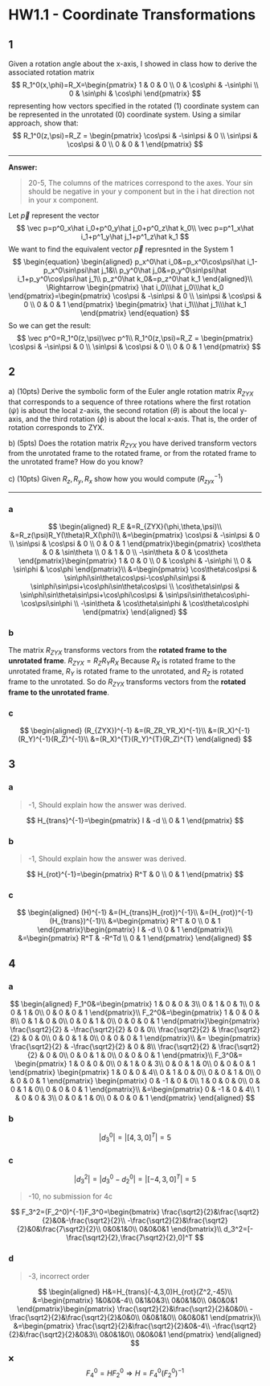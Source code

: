 # HW1.1 - Coordinate Transformations

## 1

Given a rotation angle about the x-axis, I showed in class how to derive the associated rotation matrix
$$
R_1^0(x,\phi)=R_X=\begin{pmatrix}
1 & 0 & 0 \\
0 & \cos\phi & -\sin\phi \\
0 & \sin\phi & \cos\phi
\end{pmatrix}
$$
representing how vectors specified in the rotated (1) coordinate system can be represented in the unrotated (0) coordinate system. Using a similar approach, show that:
$$
R_1^0(z,\psi)=R_Z = \begin{pmatrix}
\cos\psi & -\sin\psi & 0 \\
\sin\psi & \cos\psi & 0 \\
0 & 0 & 1
\end{pmatrix}
$$

---

**Answer:**

> 20-5, The columns of the matrices correspond to the axes. Your sin should be negative in your y component but in the i hat direction not in your x component.

Let $\vec p$ represent the vector
$$
\vec p=p^0_x\hat i_0+p^0_y\hat j_0+p^0_z\hat k_0\\
\vec p=p^1_x\hat i_1+p^1_y\hat j_1+p^1_z\hat k_1
$$
We want to find the equivalent vector $\vec p$ represnted in the System 1
$$
\begin{equation}
\begin{aligned}
p_x^0\hat i_0&=p_x^0\cos\psi\hat i_1-p_x^0\sin\psi\hat j_1&\\
p_y^0\hat j_0&=p_y^0\sin\psi\hat i_1+p_y^0\cos\psi\hat j_1\\
p_z^0\hat k_0&=p_z^0\hat k_1
\end{aligned}\\
\Rightarrow
\begin{pmatrix}
\hat i_0\\\hat j_0\\\hat k_0
\end{pmatrix}=\begin{pmatrix}
\cos\psi & -\sin\psi & 0 \\
\sin\psi & \cos\psi & 0 \\
0 & 0 & 1
\end{pmatrix}
\begin{pmatrix}
\hat i_1\\\hat j_1\\\hat k_1
\end{pmatrix}
\end{equation}
$$
So we can get the result:
$$
\vec p^0=R_1^0(z,\psi)\vec p^1\\
R_1^0(z,\psi)=R_Z = \begin{pmatrix}
\cos\psi & -\sin\psi & 0 \\
\sin\psi & \cos\psi & 0 \\
0 & 0 & 1
\end{pmatrix}
$$

## 2

a) (10pts) Derive the symbolic form of the Euler angle rotation matrix $R_{ZYX}$ that corresponds to a sequence of three rotations where the first rotation ($\psi$) is about the local z-axis, the second rotation ($\theta$) is about the local y-axis, and the third rotation ($\phi$) is about the local x-axis. That is, the order of rotation corresponds to ZYX.

b) (5pts) Does the rotation matrix $R_{ZYX}$ you have derived transform vectors from the unrotated frame to the rotated frame, or from the rotated frame to the unrotated frame? How do you know?

c) (10pts) Given $R_z, R_y, R_x$ show how you would compute $(R_{zyx}^{-1})$

---

### a

$$
\begin{aligned}
R_E
&=R_{ZYX}(\phi,\theta,\psi)\\
&=R_z(\psi)R_Y(\theta)R_X(\phi)\\
&=\begin{pmatrix}
\cos\psi & -\sin\psi & 0 \\
\sin\psi & \cos\psi & 0 \\
0 & 0 & 1
\end{pmatrix}\begin{pmatrix}
\cos\theta & 0 & \sin\theta \\
0 & 1 & 0 \\
-\sin\theta & 0 & \cos\theta
\end{pmatrix}\begin{pmatrix}
1 & 0 & 0 \\
0 & \cos\phi & -\sin\phi \\
0 & \sin\phi & \cos\phi
\end{pmatrix}\\
&=\begin{pmatrix}
\cos\theta\cos\psi & \sin\phi\sin\theta\cos\psi-\cos\phi\sin\psi & \sin\phi\sin\psi+\cos\phi\sin\theta\cos\psi \\
\cos\theta\sin\psi & \sin\phi\sin\theta\sin\psi+\cos\phi\cos\psi & \sin\psi\sin\theta\cos\phi-\cos\psi\sin\phi \\
-\sin\theta & \cos\theta\sin\phi & \cos\theta\cos\phi
\end{pmatrix}
\end{aligned}
$$
### b

The matrix $R_{ZYX}$ transforms vectors from the **rotated frame to the unrotated frame**. $R_{ZYX}=R_ZR_YR_X$ Because $R_X$ is rotated frame to the unrotated frame,  $R_Y$ is rotated frame to the unrotated, and $R_Z$ is rotated frame to the unrotated. So do $R_{ZYX}$ transforms vectors from the **rotated frame to the unrotated frame**.

### c

$$
\begin{aligned}
(R_{ZYX})^{-1}
&=(R_ZR_YR_X)^{-1}\\
&=(R_X)^{-1}(R_Y)^{-1}(R_Z)^{-1}\\
&=(R_X)^{T}(R_Y)^{T}(R_Z)^{T}
\end{aligned}
$$

## 3

### a

> -1, Should explain how the answer was derived.

$$
H_{trans}^{-1}=\begin{pmatrix}
I & -d \\
0 & 1
\end{pmatrix}
$$
### b

> -1, Should explain how the answer was derived.

$$
H_{rot}^{-1}=\begin{pmatrix}
R^T & 0 \\
0 & 1
\end{pmatrix}
$$
### c

$$
\begin{aligned}
(H)^{-1}
&=(H_{trans}H_{rot})^{-1}\\
&=(H_{rot})^{-1}(H_{trans})^{-1}\\
&=\begin{pmatrix}
R^T & 0 \\
0 & 1
\end{pmatrix}\begin{pmatrix}
I & -d \\
0 & 1
\end{pmatrix}\\
&=\begin{pmatrix}
R^T & -R^Td \\
0 & 1
\end{pmatrix}
\end{aligned}
$$

## 4

### a

$$
\begin{aligned}
F_1^0&=\begin{pmatrix}
1 & 0 & 0 & 3\\
0 & 1 & 0 & 1\\
0 & 0 & 1 & 0\\
0 & 0 & 0 & 1
\end{pmatrix}\\
F_2^0&=\begin{pmatrix}
1 & 0 & 0 & 8\\
0 & 1 & 0 & 0\\
0 & 0 & 1 & 0\\
0 & 0 & 0 & 1
\end{pmatrix}\begin{pmatrix}
\frac{\sqrt2}{2} & -\frac{\sqrt2}{2} & 0 & 0\\
\frac{\sqrt2}{2} & \frac{\sqrt2}{2} & 0 & 0\\
0 & 0 & 1 & 0\\
0 & 0 & 0 & 1
\end{pmatrix}\\
&=
\begin{pmatrix}
\frac{\sqrt2}{2} & -\frac{\sqrt2}{2} & 0 & 8\\
\frac{\sqrt2}{2} & \frac{\sqrt2}{2} & 0 & 0\\
0 & 0 & 1 & 0\\
0 & 0 & 0 & 1
\end{pmatrix}\\
F_3^0&=
\begin{pmatrix}
1 & 0 & 0 & 0\\
0 & 1 & 0 & 3\\
0 & 0 & 1 & 0\\
0 & 0 & 0 & 1
\end{pmatrix}
\begin{pmatrix}
1 & 0 & 0 & 4\\
0 & 1 & 0 & 0\\
0 & 0 & 1 & 0\\
0 & 0 & 0 & 1
\end{pmatrix}
\begin{pmatrix}
0 & -1 & 0 & 0\\
1 & 0 & 0 & 0\\
0 & 0 & 1 & 0\\
0 & 0 & 0 & 1
\end{pmatrix}\\
&=\begin{pmatrix}
0 & -1 & 0 & 4\\
1 & 0 & 0 & 3\\
0 & 0 & 1 & 0\\
0 & 0 & 0 & 1
\end{pmatrix}
\end{aligned}
$$
### b

$$
|d_3^0|=|[4, 3, 0]^T|=5
$$
### c

$$
|d_3^2|=|d_3^0-d_2^0|=|[-4,3,0]^T|=5
$$
> -10, no submission for 4c

$$
F_3^2=(F_2^0)^{-1}F_3^0=\begin{bmatrix}
\frac{\sqrt2}{2}&\frac{\sqrt2}{2}&0&-\frac{\sqrt2}{2}\\
-\frac{\sqrt2}{2}&\frac{\sqrt2}{2}&0&\frac{7\sqrt2}{2}\\
0&0&1&0\\
0&0&0&1
\end{bmatrix}\\
d_3^2=[-\frac{\sqrt2}{2},\frac{7\sqrt2}{2},0]^T
$$

### d

> -3, incorrect order

$$
\begin{aligned}
H&=H_{trans}(-4,3,0)H_{rot}(Z^2,-45)\\
&=\begin{pmatrix}
1&0&0&-4\\
0&1&0&3\\
0&0&1&0\\
0&0&0&1
\end{pmatrix}\begin{pmatrix}
\frac{\sqrt2}{2}&\frac{\sqrt2}{2}&0&0\\
-\frac{\sqrt2}{2}&\frac{\sqrt2}{2}&0&0\\
0&0&1&0\\
0&0&0&1
\end{pmatrix}\\
&=\begin{pmatrix}
\frac{\sqrt2}{2}&\frac{\sqrt2}{2}&0&-4\\
-\frac{\sqrt2}{2}&\frac{\sqrt2}{2}&0&3\\
0&0&1&0\\
0&0&0&1
\end{pmatrix}
\end{aligned}
$$

❌
$$
F_4^0=HF_2^0\Rightarrow H=F_4^0(F_2^0)^{-1}
$$
